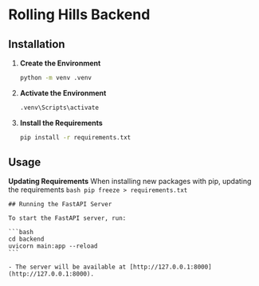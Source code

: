 # Rolling Hills Backend


## Installation
1. **Create the Environment**  
    ```bash
    python -m venv .venv
    ```

2. **Activate the Environment**  
    ```bash
    .venv\Scripts\activate
    ```

3. **Install the Requirements**  
    ```bash
    pip install -r requirements.txt
    ```
## Usage

**Updating Requirements**
    When installing new packages with pip, updating the requirements
    ```bash
    pip freeze > requirements.txt
    ```

    ## Running the FastAPI Server

    To start the FastAPI server, run:

    ```bash
    cd backend
    uvicorn main:app --reload
    ```

    - The server will be available at [http://127.0.0.1:8000](http://127.0.0.1:8000).
